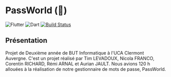 # PassWorld (🚧)

![Flutter](https://img.shields.io/badge/Flutter-%2302569B.svg?style=for-the-badge&logo=Flutter&logoColor=white)
![Dart](https://img.shields.io/badge/dart-%230175C2.svg?style=for-the-badge&logo=dart&logoColor=white)
[![Build Status](https://codefirst.iut.uca.fr/api/badges/PassWorld/PassWorld/status.svg)](https://codefirst.iut.uca.fr/PassWorld/PassWorld)

## Présentation
Projet de Deuxième année de BUT Informatique à l'UCA Clermont Auvergne. C'est un projet réalisé par Tim LEVADOUX, Nicola FRANCO, Corentin RICHARD, Rémi ARNAL et Aurian JAULT. Nous avions 120 h allouées à la réalisation de notre gestionnaire de mots de passe, PassWorld.
